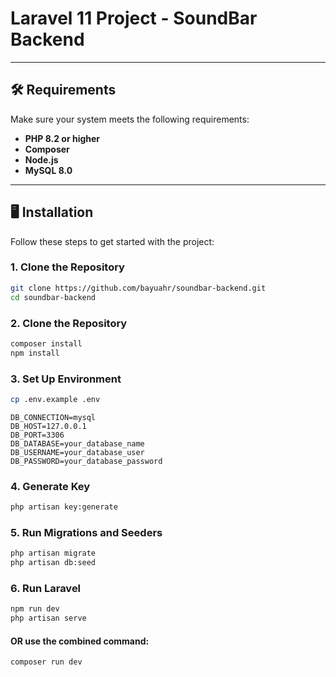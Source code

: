 # Laravel 11 Project - SoundBar Backend
---

## 🛠 Requirements
Make sure your system meets the following requirements:
- **PHP 8.2 or higher**
- **Composer** 
- **Node.js**
- **MySQL 8.0**
---
## 🖥 Installation

Follow these steps to get started with the project:

### 1. Clone the Repository
```bash
git clone https://github.com/bayuahr/soundbar-backend.git
cd soundbar-backend 
```
### 2. Clone the Repository
```bash
composer install
npm install
```
### 3. Set Up Environment
```bash
cp .env.example .env
```
```env
DB_CONNECTION=mysql
DB_HOST=127.0.0.1
DB_PORT=3306
DB_DATABASE=your_database_name
DB_USERNAME=your_database_user
DB_PASSWORD=your_database_password
```
### 4. Generate Key
```bash
php artisan key:generate
```

### 5. Run Migrations and Seeders
```bash
php artisan migrate
php artisan db:seed
```

### 6. Run Laravel
```bash
npm run dev
php artisan serve
```
#### OR use the combined command:

```bash
composer run dev
```